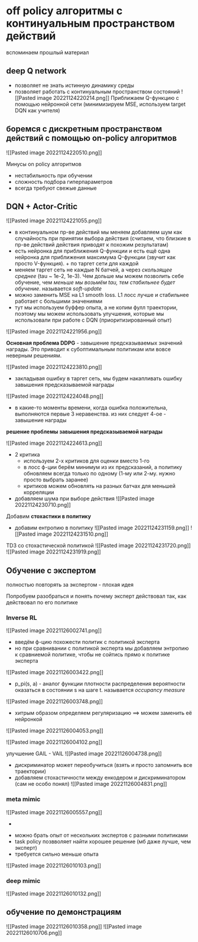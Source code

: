 

# off policy алгоритмы с континуальным пространством действий



вспоминаем прошлый материал
## **deep Q network**
 - позволяет не знать истинную динамику среды
 - позволяет работать с континуальным пространством состояний
![[Pasted image 20221124220214.png]]
Приближаем Q-функцию с помощью нейронной сети (минимизируем MSE, используем target DQN как учителя)


## боремся с дискретным пространством действий с помощью on-policy алгоритмов

![[Pasted image 20221124220510.png]]

Минусы on policy алгоритмов
 - нестабильность при обучении
 - сложность подбора гиперпараметров
 - всегда требуют свежые данные



## DQN + Actor-Critic

![[Pasted image 20221124221055.png]]
 - в континуальном пр-ве действий мы меняем добавляем шум как случайность при принятии выбора действия (считаем, что близкие в пр-ве действий действия приводят к похожим результатам)
 - есть нейронка для приближения Q-функции и есть ещё одна нейронка для приближения максимума Q-функции (звучит как просто V-функция). + по таргет сети для каждой
 - меняем таргет сеть не каждые N батчей, а через *скользящее среднее* (tau ~ 1е-2, 1е-3). Чем дольше мы можем позволить себе обучение, чем *меньше мы возьмём tau, тем стабильнее будет обучение*. называется *soft-update*
 - можно заменить MSE на L1 smooth loss. L1 лосс лучше и стабильнее работает с большими значениями
 - тут мы используем буффер опыта, а не копим фулл траектории, поэтому мы можем использовать улучшения, которые мы использовали при работе с DQN  (приоритизированный опыт)
 
![[Pasted image 20221124221956.png]]

**Основная проблема DDPG** - завышение предсказываемых значений награды.
Это приводит к субоптимальным политикам или вовсе неверным решениям.

![[Pasted image 20221124223810.png]]
- закладывая ошибку в таргет сеть, мы будем накапливать ошибку завышения предсказываемой награды


![[Pasted image 20221124224048.png]]
- в какие-то моменты времени, когда ошибка положительна, выполняются первые 3 неравенства. из них следует 4-ое - завышение награды

**решение проблемы завышения предсказываемой награды**

![[Pasted image 20221124224613.png]]
- 2 критика
	 - используем 2-х критиков для оценки вместо 1-го
	 - в лосс ф-ции берём минимум из их предсказаний, а политику обновляем всегда только по одному (1-му или 2-му. нужно просто выбрать заранее)
	 - критиков можем обновлять на разных батчах для меньшей корреляции
- добавляем шума при выборе действия
![[Pasted image 20221124230710.png]]


Добавим **стохастики в политику**
 - добавим ентропию в политику
![[Pasted image 20221124231159.png]]
![[Pasted image 20221124231510.png]]

TD3 со стохастической политикой
![[Pasted image 20221124231720.png]]
![[Pasted image 20221124231919.png]]



## Обучение с экспертом

полностью повторять за экспертом - плохая идея

Попробуем разобраться и понять почему эксперт действовал так, как действовал по его политике

### Inverse RL

![[Pasted image 20221126002741.png]]
 - введём ф-цию похожести политик с политикой эксперта
 - но при сравнивании с политикой эксперта мы добавляем энтропию к сравниемой политике, чтобы не сойтись прямо к политике эксперта



![[Pasted image 20221126003422.png]]
 - p_pi(s, a) - аналог функции плотности распределения вероятности оказаться в состоянии s на шаге t. называется *occupancy measure*


![[Pasted image 20221126003748.png]]
 - хитрым образом определяем регуляризацию ==> можем заменить её нейронкой

![[Pasted image 20221126004053.png]]

![[Pasted image 20221126004102.png]]



улучшение GAIL - VAIL
![[Pasted image 20221126004738.png]]
 - дискриминатор может переобучиться (взять и просто запомнить все траектории)
 - добавляем стохастичности между енкодером и дискриминатором (сам не особо понял)
![[Pasted image 20221126004831.png]]



### meta mimic

![[Pasted image 20221126005557.png]]

+
 - можно брать опыт от нескольких экспертов с разными политиками
 - task policy позвволяет найти хорошее решение (мб даже лучше, чем эксперт)
 - требуется сильно меньше опыта


![[Pasted image 20221126010103.png]]

### deep mimic

![[Pasted image 20221126010132.png]]


## обучение по демонстрациям


![[Pasted image 20221126010358.png]]
![[Pasted image 20221126010706.png]]

































































































